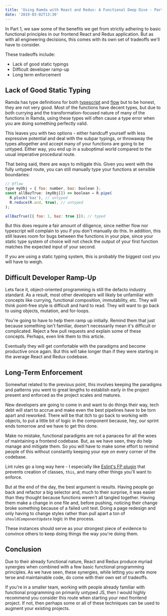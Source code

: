 ```yaml
---
title: 'Using Ramda with React and Redux: A Functional Deep Dive - Part 2'
date: '2019-03-02T13:30'
---
```


In Part 1, we saw some of the benefits we get from strictly adhering to basic functional principles
in our frontend React and Redux application. But as with all engineering decisions, this comes with
its own set of tradeoffs we'll have to consider.

These tradeoffs include:

- Lack of good static typings
- Difficult developer ramp-up
- Long term enforcement

## Lack of Good Static Typing

Ramda has type definitions for both [typescript](https://github.com/types/npm-ramda/) and
[flow](https://github.com/flow-typed/flow-typed/tree/master/definitions/npm/ramda_v0.x.x) but to be
honest, they are not very good. Most of the functions have decent types, but due to both currying
and the transformation-focused nature of many of the functions in Ramda, using these types will
often cause a type error when you are doing something perfectly valid.

This leaves you with two options - either handcuff yourself with less expressive potential and deal
with the subpar typings, or throwaway the types altogether and accept many of your functions are
going to be untyped. Either way, you end up in a suboptimal world compared to the usual imperative
procedural route.

That being said, there are ways to mitigate this. Given you went with the fully untyped route, you
can still manually type your functions at sensible boundaries:

```jsx
// @flow
type myObj = { foo: number, baz: boolean };
const allBazTrue: (myObj[]) => boolean = R.pipe(
  R.pluck('baz'), // untyped
  R.reduce(R.and, true), // untyped
);

allBazTrue([{ foo: 1, baz: true }]); // typed
```

But this does require a fair amount of diligence, since neither flow nor typescript will complain to
you if you don't manually do this. In addition, this still leaves room for bugs between the
functions in your pipe, since your static type system of choice will not check the output of your
first function matches the expected input of your second.

If you are using a static typing system, this is probably the biggest cost you will have to weigh.

## Difficult Developer Ramp-Up

Lets face it, object-oriented programming is still the defacto industry standard. As a result, most
other developers will likely be unfamiliar with concepts like currying, functional composition,
immutability, etc. They will think point-free style is difficult and hard to read. They will want to
go back to using objects, mutation, and for-loops.

You're going to have to help them ramp up initially. Remind them that just because something isn't
familiar, doesn't necessarily mean it's difficult or complicated. Reject a few pull requests and
explain some of these concepts. Perhaps, even link them to this article.

Eventually they will get comfortable with the paradigms and become productive once again. But this
will take longer than if they were starting in the average React and Redux codebase.

## Long-Term Enforcement

Somewhat related to the previous point, this involves keeping the paradigms and patterns you went to
great lengths to establish early in the project present and enforced as the project scales and
matures.

New developers are going to come in and want to do things their way, tech debt will start to accrue
and make even the best pipelines have to be torn apart and reworked. There will be that itch to go
back to working with objects, to put a little bit of logic in the component because, hey, our sprint
ends tomorrow and we have to get this done.

Make no mistake, functional paradigms are not a panacea for all the woes of maintaining a frontend
codebase. But, as we have seen, they do help manage and mitigate them. So you will have to make some
effort to remind people of this without constantly keeping your eye on every corner of the codebase.

Lint rules go a long way here - I especially like
[Eslint's FP plugin](https://github.com/jfmengels/eslint-plugin-fp) that prevents creation of
classes, `this`, and many other things you'll want to enforce.

But at the end of the day, the best argument is results. Having people go back and refactor a big
selector and, much to their surprise, it was easier than they thought because functions weren't all
tangled together. Having them make a change in one file and, before pushing, noticing their change
broke something because of a failed unit test. Doing a page redesign and only having to change
styles rather than pull apart a ton of `shouldComponentUpdate` logic in the process.

These instances should serve as your strongest piece of evidence to convince others to keep doing
things the way you're doing them.

## Conclusion

Due to their already functional nature, React and Redux produce myriad synergies when combined with
a few basic functional programming principles. As we have seen, these synergies, while letting you
write more terse and maintainable code, do come with their own set of tradeoffs.

If you're in a smaller team, working with people already familiar with functional programming on
primarily untyped JS, then I would highly recommend you consider this route when starting your next
frontend project. If not, then perhaps some or all of these techniques can be used to augment your
existing projects.
